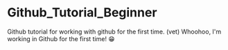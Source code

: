 # Github_Tutorial_Beginner
Github tutorial for working with github for the first time. (vet)
Whoohoo, I'm working in Github for the first time! 😁 
